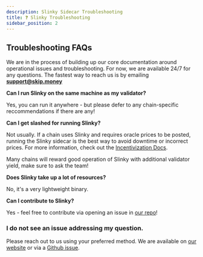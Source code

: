 ```yaml
---
description: Slinky Sidecar Troubleshooting
title: ❓ Slinky Troubleshooting
sidebar_position: 2
---
```


## Troubleshooting FAQs

We are in the process of building up our core documentation around operational issues and troubleshooting. For now, we are available 24/7 for any questions.
The fastest way to reach us is by emailing <b>support@skip.money</b>

<b>Can I run Slinky on the same machine as my validator?</b>

Yes, you can run it anywhere - but please defer to any chain-specific reccommendations if there are any!

<b>Can I get slashed for running Slinky?</b>

Not usually. If a chain uses Slinky and requires oracle prices to be posted, running the Slinky sidecar is the best way to avoid downtime or incorrect prices.
For more information, check out the [Incentivization Docs](/docs/slinky/2-slashing.md).

Many chains will reward good operation of Slinky with additional validator yield, make sure to ask the team!

<b>Does Slinky take up a lot of resources?</b>

No, it's a very lightweight binary.

<b>Can I contribute to Slinky?</b>

Yes - feel free to contribute via opening an issue in [our repo](https://github.com/skip-mev/docs)!

### I do not see an issue addressing my question.

Please reach out to us using your preferred method. We are available on [our website](https://skip.money/contact) or via a [Github issue](https://github.com/skip-mev/docs/issues/new).
